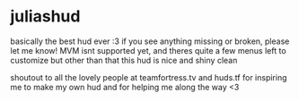 # juliashud

basically the best hud ever :3
if you see anything missing or broken, please let me know!
MVM isnt supported yet, and theres quite a few menus left to customize but other than that this hud is nice and shiny clean

shoutout to all the lovely people at teamfortress.tv and huds.tf for inspiring me to make my own hud and for helping me along the way <3
